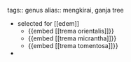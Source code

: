tags:: genus
alias:: mengkirai, ganja tree

- selected for [[edem]]
	- {{embed [[trema orientalis]]}}
	- {{embed [[trema micrantha]]}}
	- {{embed [[trema tomentosa]]}}
-